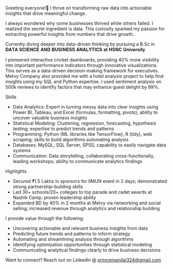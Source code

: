 Greeting everyone!👋
I thrive on transforming raw data into actionable insights that drive meaningful change.

I always wondered why some businesses thrived while others failed. I realized the secret ingredient is data. This curiosity sparked my passion for extracting powerful insights from numbers that drive growth. 

Currently diving deeper into data-driven thinking by pursuing a B.Sc in 𝐃𝐀𝐓𝐀 𝐒𝐂𝐈𝐄𝐍𝐂𝐄 𝐀𝐍𝐃 𝐁𝐔𝐒𝐈𝐍𝐄𝐒𝐒 𝐀𝐍𝐀𝐋𝐘𝐓𝐈𝐂𝐒 𝐚𝐭 𝐇𝐒𝐍𝐂 𝐔𝐧𝐢𝐯𝐞𝐫𝐬𝐢𝐭𝐲

I pioneered interactive cricket dashboards, providing 40% more visibility into important performance indicators through innovative visualizations. This serves as a data-driven decision-making framework for executives. Metvy Company also provided me with a hotel analysis project to help find insights using my SQL and Python expertise. I used sentiment analysis on 500k reviews to identify factors that may enhance guest delight by 89%.

Skills

- Data Analytics: Expert in turning messy data into clear insights using Power BI, Tableau, and Excel (formulas, formatting, pivots); ability to uncover valuable business insights
- Statistical Modeling: Clustering, regression, forecasting, hypothesis testing; expertise to predict trends and patterns
- Programming: Python (ML libraries like TensorFlow), R (tidy), web scraping; skills to build algorithms automating analysis
- Databases: MySQL, SQL Server, SPSS; capability to easily navigate data systems
- Communication: Data storytelling, collaborating cross-functionally, leading workshops; ability to communicate analytics findings  

Highlights

- Secured ₹1.5 Lakhs in sponsors for IIMUN event in 2 days; demonstrated strong partnership-building skills
- Led 30+ schools/20+ colleges to top parade and cadet awards at Nashik Camp; proven leadership ability
- Expanded BD by 40% in 2 months at Metvy via networking and social selling; increased revenue through analytics and relationship building  

I provide value through the following:
- Uncovering actionable and relevant business insights from data
- Predicting future trends and patterns to inform strategy  
- Automating and streamlining analysis through algorithms
- Identifying optimization opportunities through statistical modeling
- Communicating analytical findings clearly to drive business decisions

Want to connect? Reach out on LinkedIn @ princemandal324@gmail.com

